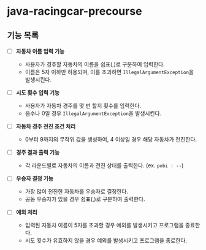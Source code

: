 # java-racingcar-precourse

## 기능 목록

- [ ] **자동차 이름 입력 기능**
    - 사용자가 경주할 자동차의 이름을 쉼표(,)로 구분하여 입력한다.
    - 이름은 5자 이하만 허용되며, 이를 초과하면 `IllegalArgumentException`을 발생시킨다.


- [ ] **시도 횟수 입력 기능**
    - 사용자가 자동차 경주를 몇 번 할지 횟수를 입력한다.
    - 음수나 0일 경우 `IllegalArgumentException`을 발생시킨다.


- [ ] **자동차 경주 전진 조건 처리**
    - 0부터 9까지의 무작위 값을 생성하여, 4 이상일 경우 해당 자동차가 전진한다.


- [ ] **경주 결과 출력 기능**
    - 각 라운드별로 자동차의 이름과 전진 상태를 출력한다. (ex. `pobi : --`)


- [ ] **우승자 결정 기능**
    - 가장 많이 전진한 자동차를 우승자로 결정한다.
    - 공동 우승자가 있을 경우 쉼표(,)로 구분하여 출력한다.


- [ ] **예외 처리**
    - 입력된 자동차 이름이 5자를 초과할 경우 예외를 발생시키고 프로그램을 종료한다.
    - 시도 횟수가 유효하지 않을 경우 예외를 발생시키고 프로그램을 종료한다.